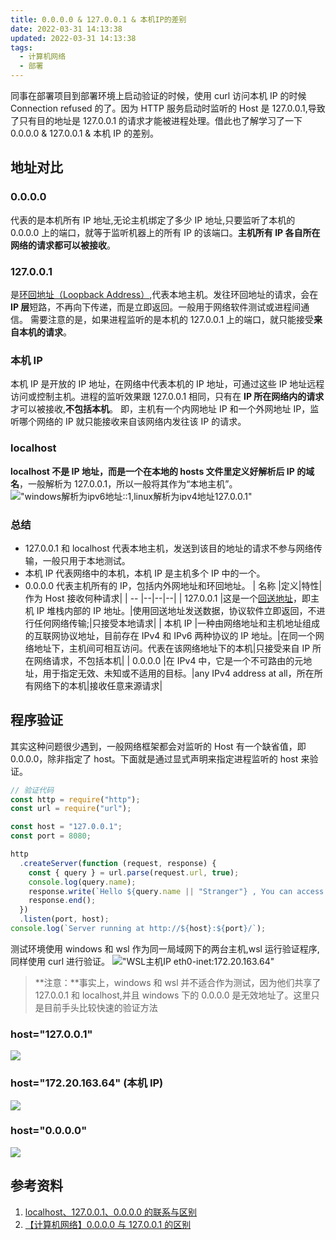 ```yaml
---
title: 0.0.0.0 & 127.0.0.1 & 本机IP的差别
date: 2022-03-31 14:13:38
updated: 2022-03-31 14:13:38
tags:
  - 计算机网络
  - 部署
---
```


同事在部署项目到部署环境上启动验证的时候，使用 curl 访问本机 IP 的时候 Connection refused 的了。因为 HTTP 服务启动时监听的 Host 是 127.0.0.1,导致了只有目的地址是 127.0.0.1 的请求才能被进程处理。借此也了解学习了一下 0.0.0.0 & 127.0.0.1 & 本机 IP 的差别。

## 地址对比

### 0.0.0.0

代表的是本机所有 IP 地址,无论主机绑定了多少 IP 地址,只要监听了本机的 0.0.0.0 上的端口，就等于监听机器上的所有 IP 的该端口。**主机所有 IP 各自所在网络的请求都可以被接收**。

### 127.0.0.1

是[环回地址（Loopback Address）](https://baike.baidu.com/item/%E5%9B%9E%E9%80%81%E5%9C%B0%E5%9D%80/8021522),代表本地主机。发往环回地址的请求，会在 **IP 层**短路，不再向下传递，而是立即返回。一般用于网络软件测试或进程间通信。
需要注意的是，如果进程监听的是本机的 127.0.0.1 上的端口，就只能接受**来自本机的请求**。

### 本机 IP

本机 IP 是开放的 IP 地址，在网络中代表本机的 IP 地址，可通过这些 IP 地址远程访问或控制主机。进程的监听效果跟 127.0.0.1 相同，只有在 **IP 所在网络内的请求**才可以被接收,**不包括本机**。
即，主机有一个内网地址 IP 和一个外网地址 IP，监听哪个网络的 IP 就只能接收来自该网络内发往该 IP 的请求。

### localhost

**localhost 不是 IP 地址，而是一个在本地的 hosts 文件里定义好解析后 IP 的域名**，一般解析为 127.0.0.1，所以一般将其作为“本地主机”。
!["windows解析为ipv6地址::1,linux解析为ipv4地址127.0.0.1"](https://s3.bmp.ovh/imgs/2022/03/31/40d08de3414bee88.png "windows解析为ipv6地址::1,linux解析为ipv4地址127.0.0.1")

### 总结

- 127.0.0.1 和 localhost 代表本地主机，发送到该目的地址的请求不参与网络传输，一般只用于本地测试。
- 本机 IP 代表网络中的本机，本机 IP 是主机多个 IP 中的一个。
- 0.0.0.0 代表主机所有的 IP，包括内外网地址和环回地址。
  | 名称 |定义|特性|作为 Host 接收何种请求|
  | -- |--|--|--|
  | 127.0.0.1 |这是一个[回送地址](https://baike.baidu.com/item/%E5%9B%9E%E9%80%81%E5%9C%B0%E5%9D%80/8021522)，即主机 IP 堆栈内部的 IP 地址。|使用回送地址发送数据，协议软件立即返回，不进行任何网络传输;|只接受本地请求|
  | 本机 IP |一种由网络地址和主机地址组成的互联网协议地址，目前存在 IPv4 和 IPv6 两种协议的 IP 地址。|在同一个网络地址下，主机间可相互访问。代表在该网络地址下的本机|只接受来自 IP 所在网络请求，不包括本机|
  | 0.0.0.0 |在 IPv4 中，它是一个不可路由的元地址，用于指定无效、未知或不适用的目标。|any IPv4 address at all，所在所有网络下的本机|接收任意来源请求|

## 程序验证

其实这种问题很少遇到，一般网络框架都会对监听的 Host 有一个缺省值，即 0.0.0.0，除非指定了 host。下面就是通过显式声明来指定进程监听的 host 来验证。

```javascript
// 验证代码
const http = require("http");
const url = require("url");

const host = "127.0.0.1";
const port = 8080;

http
  .createServer(function (request, response) {
    const { query } = url.parse(request.url, true);
    console.log(query.name);
    response.write(`Hello ${query.name || "Stranger"} , You can access me!\n`);
    response.end();
  })
  .listen(port, host);
console.log(`Server running at http://${host}:${port}/`);
```

测试环境使用 windows 和 wsl 作为同一局域网下的两台主机,wsl 运行验证程序,同样使用 curl 进行验证。
!["WSL主机IP eth0-inet:172.20.163.64"](https://s3.bmp.ovh/imgs/2022/03/31/9ddc682431a989d8.png "WSL主机IP eth0-inet:172.20.163.64")

> **注意：**事实上，windows 和 wsl 并不适合作为测试，因为他们共享了 127.0.0.1 和 localhost,并且 windows 下的 0.0.0.0 是无效地址了。这里只是目前手头比较快速的验证方法

### host="127.0.0.1"

![](https://s3.bmp.ovh/imgs/2022/03/31/75ccd5aa7d8e30b6.png)

### host="172.20.163.64" (本机 IP)

![](https://s3.bmp.ovh/imgs/2022/03/31/5bf775d54a808504.png)

### host="0.0.0.0"

![](https://s3.bmp.ovh/imgs/2022/03/31/f13de708fb8db9b3.png)

## 参考资料

1. [localhost、127.0.0.1、0.0.0.0 的联系与区别](https://juejin.cn/post/7065520262573195294)
2. [【计算机网络】0.0.0.0 与 127.0.0.1 的区别](https://blog.csdn.net/m0_45406092/article/details/118860649)
